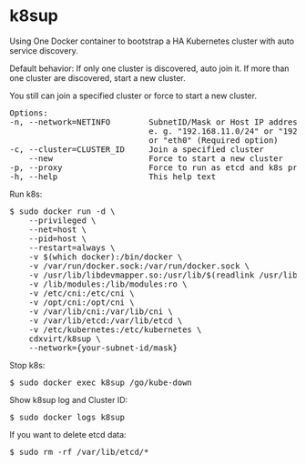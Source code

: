 # k8sup

Using One Docker container to bootstrap a HA Kubernetes cluster with auto service discovery.

Default behavior: If only one cluster is discovered, auto join it. If more than one cluster are discovered, start a new cluster.

You still can join a specified cluster or force to start a new cluster.

<pre>
Options:
-n, --network=NETINFO        SubnetID/Mask or Host IP address or NIC name
                             e. g. "192.168.11.0/24" or "192.168.11.1"
                             or "eth0" (Required option)
-c, --cluster=CLUSTER_ID     Join a specified cluster
    --new                    Force to start a new cluster
-p, --proxy                  Force to run as etcd and k8s proxy
-h, --help                   This help text
</pre>

Run k8s:
<pre>
$ sudo docker run -d \
    --privileged \
    --net=host \
    --pid=host \
    --restart=always \
    -v $(which docker):/bin/docker \
    -v /var/run/docker.sock:/var/run/docker.sock \
    -v /usr/lib/libdevmapper.so:/usr/lib/$(readlink /usr/lib/libdevmapper.so | xargs basename) \
    -v /lib/modules:/lib/modules:ro \
    -v /etc/cni:/etc/cni \
    -v /opt/cni:/opt/cni \
    -v /var/lib/cni:/var/lib/cni \
    -v /var/lib/etcd:/var/lib/etcd \
    -v /etc/kubernetes:/etc/kubernetes \
    cdxvirt/k8sup \
    --network={your-subnet-id/mask}
</pre>

Stop k8s:
<pre>
$ sudo docker exec k8sup /go/kube-down
</pre>

Show k8sup log and Cluster ID:
<pre>
$ sudo docker logs k8sup
</pre>

If you want to delete etcd data:
<pre>
$ sudo rm -rf /var/lib/etcd/*
</pre>
